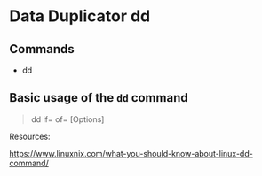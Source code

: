 # Data Duplicator dd

## Commands

- dd

## Basic usage of the `dd` command

> dd if=<source file name> of=<target file name> [Options]

Resources:

https://www.linuxnix.com/what-you-should-know-about-linux-dd-command/